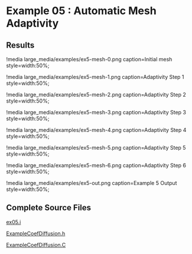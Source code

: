 # Example 05 : Automatic Mesh Adaptivity

[](---)

## Results

!media large_media/examples/ex5-mesh-0.png
       caption=Initial mesh
       style=width:50%;

!media large_media/examples/ex5-mesh-1.png
       caption=Adaptivity Step 1 
       style=width:50%;

!media large_media/examples/ex5-mesh-2.png
       caption=Adaptivity Step 2
       style=width:50%;

!media large_media/examples/ex5-mesh-3.png
       caption=Adaptivity Step 3
       style=width:50%;

!media large_media/examples/ex5-mesh-4.png
       caption=Adaptivity Step 4
       style=width:50%;

!media large_media/examples/ex5-mesh-5.png
       caption=Adaptivity Step 5
       style=width:50%;

!media large_media/examples/ex5-mesh-6.png
       caption=Adaptivity Step 6
       style=width:50%;

!media large_media/examples/ex5-out.png
       caption=Example 5 Output
       style=width:50%;

[](---)

## Complete Source Files

[ex05.i](https://github.com/idaholab/moose/blob/devel/examples/ex05_amr/ex05.i)

[ExampleCoefDiffusion.h](https://github.com/idaholab/moose/blob/devel/examples/ex05_amr/include/kernels/ExampleCoefDiffusion.h)

[ExampleCoefDiffusion.C](https://github.com/idaholab/moose/blob/devel/examples/ex05_amr/src/kernels/ExampleCoefDiffusion.C)
